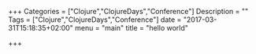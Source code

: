 +++
Categories = ["Clojure","ClojureDays","Conference"]
Description = ""
Tags = ["Clojure","ClojureDays","Conference"]
date = "2017-03-31T15:18:35+02:00"
menu = "main"
title = "hello world"

+++
